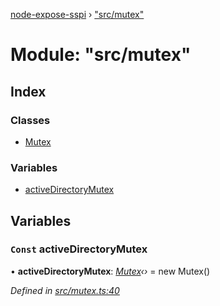 [node-expose-sspi](../README.md) › ["src/mutex"](_src_mutex_.md)

# Module: "src/mutex"

## Index

### Classes

* [Mutex](../classes/_src_mutex_.mutex.md)

### Variables

* [activeDirectoryMutex](_src_mutex_.md#const-activedirectorymutex)

## Variables

### `Const` activeDirectoryMutex

• **activeDirectoryMutex**: *[Mutex](../classes/_src_mutex_.mutex.md)‹›* = new Mutex()

*Defined in [src/mutex.ts:40](https://github.com/jlguenego/node-expose-sspi/blob/502a4fd/src/mutex.ts#L40)*
